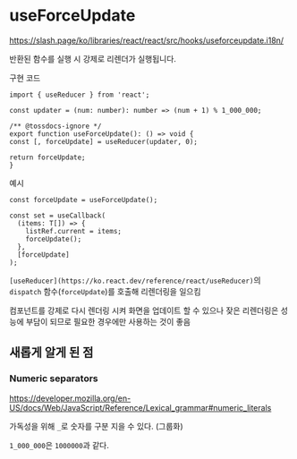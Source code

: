 # useForceUpdate

https://slash.page/ko/libraries/react/react/src/hooks/useforceupdate.i18n/

반환된 함수를 실행 시 강제로 리렌더가 실행됩니다.

구현 코드

```tsx
import { useReducer } from 'react';

const updater = (num: number): number => (num + 1) % 1_000_000;

/** @tossdocs-ignore */
export function useForceUpdate(): () => void {
const [, forceUpdate] = useReducer(updater, 0);

return forceUpdate;
}
```

예시

```tsx
const forceUpdate = useForceUpdate();

const set = useCallback(
  (items: T[]) => {
    listRef.current = items;
    forceUpdate();
  },
  [forceUpdate]
);
```

`[useReducer](https://ko.react.dev/reference/react/useReducer)`의 `dispatch` 함수(`forceUpdate`)를 호출해 리렌더링을 일으킴

컴포넌트를 강제로 다시 렌더링 시켜 화면을 업데이트 할 수 있으나 잦은 리렌더링은 성능에 부담이 되므로 필요한 경우에만 사용하는 것이 좋음

## 새롭게 알게 된 점

### Numeric separators

https://developer.mozilla.org/en-US/docs/Web/JavaScript/Reference/Lexical_grammar#numeric_literals

가독성을 위해 `_`로 숫자를 구분 지을 수 있다. (그룹화)

`1_000_000`은 `1000000`과 같다.